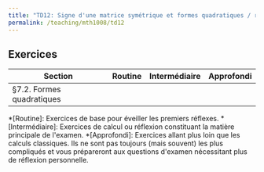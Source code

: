 ```yaml
---
title: "TD12: Signe d'une matrice symétrique et formes quadratiques / révisions pour l'examen final"
permalink: /teaching/mth1008/td12
---
```


## Exercices

| Section                   | Routine | Intermédiaire | Approfondi |
| ------------------------- | ------- | ------------- | ---------- |
| §7.2. Formes quadratiques |         |               |            |


*[Routine]: Exercices de base pour éveiller les premiers réflexes.
*[Intermédiaire]: Exercices de calcul ou réflexion constituant la matière principale de l'examen.
*[Approfondi]: Exercices allant plus loin que les calculs classiques. Ils ne sont pas toujours (mais souvent) les plus compliqués et vous prépareront aux questions d'examen nécessitant plus de réflexion personnelle.